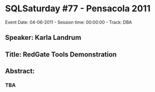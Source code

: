# SQLSaturday #77 - Pensacola 2011
Event Date: 04-06-2011 - Session time: 00:00:00 - Track: DBA
## Speaker: Karla Landrum
## Title: RedGate Tools Demonstration
## Abstract:
### TBA
